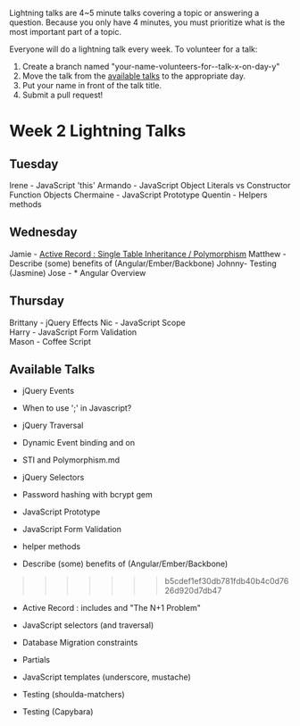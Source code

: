 Lightning talks are 4~5 minute talks covering a topic or answering a question.
Because you only have 4 minutes, you must prioritize what is the most important
part of a topic.

Everyone will do a lightning talk every week. To volunteer for a talk:

1. Create a branch named "your-name-volunteers-for--talk-x-on-day-y"
2. Move the talk from the [available talks](#availabl-talks) to the appropriate
   day.
3. Put your name in front of the talk title.
4. Submit a pull request!


# Week 2 Lightning Talks

## Tuesday
Irene - JavaScript 'this'
Armando - JavaScript Object Literals vs Constructor Function Objects
Chermaine -  JavaScript Prototype
Quentin - Helpers methods


## Wednesday
Jamie - [Active Record : Single Table Inheritance / Polymorphism](STI_and_Polymorphism.md)
Matthew - Describe (some) benefits of (Angular/Ember/Backbone)
Johnny- Testing (Jasmine)
Jose - * Angular Overview


## Thursday
Brittany - jQuery Effects
Nic - JavaScript Scope  
Harry - JavaScript Form Validation  
Mason - Coffee Script

## Available Talks

* jQuery Events

* When to use ';' in Javascript?
* jQuery Traversal
* Dynamic Event binding and on
* STI and Polymorphism.md
* jQuery Selectors
* Password hashing with bcrypt gem
* JavaScript Prototype
* JavaScript Form Validation
* helper methods
* Describe (some) benefits of (Angular/Ember/Backbone)
>>>>>>> b5cdef1ef30db781fdb40b4c0d7626d920d7db47
* Active Record : includes and "The N+1 Problem"

* JavaScript selectors (and traversal)
* Database Migration constraints
* Partials
* JavaScript templates (underscore, mustache)
* Testing (shoulda-matchers)
* Testing (Capybara)




